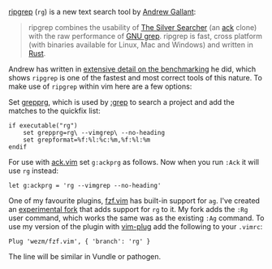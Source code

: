 [ripgrep][rg] (`rg`) is a new text search tool by [Andrew Gallant][BurntSushi]:

> ripgrep combines the usability of [The Silver Searcher][ag] (an [ack] clone)
> with the raw performance of [GNU grep][grep]. ripgrep is fast, cross platform
> (with binaries available for Linux, Mac and Windows) and written in
> [Rust][rust].

[BurntSushi]: http://blog.burntsushi.net/about/
[ack]: http://beyondgrep.com/
[ag]: https://github.com/ggreer/the_silver_searcher
[grep]: https://www.gnu.org/software/grep/
[rg]: https://github.com/BurntSushi/ripgrep
[rgbench]: http://blog.burntsushi.net/ripgrep/
[rust]: https://www.rust-lang.org/

Andrew has written in [extensive detail on the benchmarking][rgbench] he did,
which shows `ripgrep` is one of the fastest and most correct tools of this
nature. To make use of `ripgrep` within vim here are a few options:

Set [grepprg](http://vimdoc.sourceforge.net/htmldoc/options.html#'grepprg'),
which is used by [:grep][colon-grep] to search a project and add the matches
to the quickfix list:

    if executable("rg")
        set grepprg=rg\ --vimgrep\ --no-heading
        set grepformat=%f:%l:%c:%m,%f:%l:%m
    endif

[colon-grep]: http://vimdoc.sourceforge.net/htmldoc/quickfix.html#:grep

For use with [ack.vim](https://github.com/mileszs/ack.vim) set `g:ackprg` as
follows. Now when you run `:Ack` it will use `rg` instead:

    let g:ackprg = 'rg --vimgrep --no-heading'

One of my favourite plugins, [fzf.vim](https://github.com/junegunn/fzf.vim) has
built-in support for `ag`. I've created an [experimental fork][fork] that adds
support for `rg` to it.  My fork adds the `:Rg` user command, which works the
same was as the existing `:Ag` command.  To use my version of the plugin with
[vim-plug] add the following to your `.vimrc`:

    Plug 'wezm/fzf.vim', { 'branch': 'rg' }

The line will be similar in Vundle or pathogen.

[fork]: https://github.com/wezm/fzf.vim/tree/rg
[vim-plug]: https://github.com/junegunn/vim-plug
